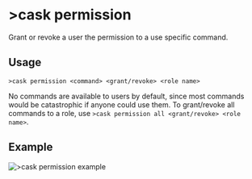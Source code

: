 # >cask permission
Grant or revoke a user the permission to a use specific command.

## Usage
```
>cask permission <command> <grant/revoke> <role name>
```

No commands are available to users by default, since most commands would be catastrophic if anyone could use them.
To grant/revoke all commands to a role, use `>cask permission all <grant/revoke> <role name>`.

## Example
![>cask permission example](https://i.imgur.com/IDN3EOe.png)
